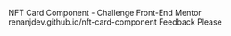 NFT Card Component - Challenge Front-End Mentor
renanjdev.github.io/nft-card-component
Feedback Please
